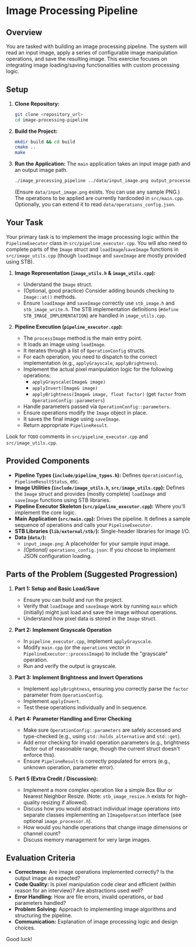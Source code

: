 # Image Processing Pipeline

## Overview

You are tasked with building an image processing pipeline. The system will read an input image, apply a series of configurable image manipulation operations, and save the resulting image. This exercise focuses on integrating image loading/saving functionalities with custom processing logic.

## Setup

1.  **Clone Repository:**
    ```bash
    git clone <repository_url>
    cd image-processing-pipeline
    ```

3.  **Build the Project:**
    ```bash
    mkdir build && cd build
    cmake ..
    make
    ```
4.  **Run the Application:**
    The `main` application takes an input image path and an output image path.
    ```bash
    ./image_processing_pipeline ../data/input_image.png output_processed.png 
    ```
    (Ensure `data/input_image.png` exists. You can use any sample PNG.)
    The operations to be applied are currently hardcoded in `src/main.cpp`. Optionally, you can extend it to read `data/operations_config.json`.

## Your Task

Your primary task is to implement the image processing logic within the `PipelineExecutor` class in `src/pipeline_executor.cpp`.
You will also need to complete parts of the `Image` struct and `loadImage`/`saveImage` functions in `src/image_utils.cpp` (though `loadImage` and `saveImage` are mostly provided using STB).

1.  **Image Representation (`image_utils.h` & `image_utils.cpp`):**
    *   Understand the `Image` struct.
    *   (Optional, good practice) Consider adding bounds checking to `Image::at()` methods.
    *   Ensure `loadImage` and `saveImage` correctly use `stb_image.h` and `stb_image_write.h`. The STB implementation definitions (`#define STB_IMAGE_IMPLEMENTATION`) are handled in `image_utils.cpp`.

2.  **Pipeline Execution (`pipeline_executor.cpp`):**
    *   The `processImage` method is the main entry point.
    *   It loads an image using `loadImage`.
    *   It iterates through a list of `OperationConfig` structs.
    *   For each operation, you need to dispatch to the correct implementation (e.g., `applyGrayscale`, `applyBrightness`).
    *   Implement the actual pixel manipulation logic for the following operations:
        *   `applyGrayscale(Image& image)`
        *   `applyInvert(Image& image)`
        *   `applyBrightness(Image& image, float factor)` (get `factor` from `OperationConfig::parameters`)
    *   Handle parameters passed via `OperationConfig::parameters`.
    *   Ensure operations modify the `Image` object in place.
    *   It saves the final image using `saveImage`.
    *   Return appropriate `PipelineResult`.

Look for `TODO` comments in `src/pipeline_executor.cpp` and `src/image_utils.cpp`.

## Provided Components

*   **Pipeline Types (`include/pipeline_types.h`):** Defines `OperationConfig`, `PipelineResultStatus`, etc.
*   **Image Utilities (`include/image_utils.h`, `src/image_utils.cpp`):** Defines the `Image` struct and provides (mostly complete) `loadImage` and `saveImage` functions using STB libraries.
*   **Pipeline Executor Skeleton (`src/pipeline_executor.cpp`):** Where you'll implement the core logic.
*   **Main Application (`src/main.cpp`):** Drives the pipeline. It defines a sample sequence of operations and calls your `PipelineExecutor`.
*   **STB Libraries (`lib/external/stb/`):** Single-header libraries for image I/O.
*   **Data (`data/`):**
    *   `input_image.png`: A placeholder for your sample input image.
    *   *(Optional)* `operations_config.json`: If you choose to implement JSON configuration loading.

## Parts of the Problem (Suggested Progression)

1.  **Part 1: Setup and Basic Load/Save**
    *   Ensure you can build and run the project.
    *   Verify that `loadImage` and `saveImage` work by running `main` which (initially) might just load and save the image without operations.
    *   Understand how pixel data is stored in the `Image` struct.

2.  **Part 2: Implement Grayscale Operation**
    *   In `pipeline_executor.cpp`, implement `applyGrayscale`.
    *   Modify `main.cpp` (or the `operations` vector in `PipelineExecutor::processImage`) to include the "grayscale" operation.
    *   Run and verify the output is grayscale.

3.  **Part 3: Implement Brightness and Invert Operations**
    *   Implement `applyBrightness`, ensuring you correctly parse the `factor` parameter from `OperationConfig`.
    *   Implement `applyInvert`.
    *   Test these operations individually and in sequence.

4.  **Part 4: Parameter Handling and Error Checking**
    *   Make sure `OperationConfig::parameters` are safely accessed and type-checked (e.g., using `std::holds_alternative` and `std::get`).
    *   Add error checking for invalid operation parameters (e.g., brightness factor out of reasonable range, though the current struct doesn't enforce this).
    *   Ensure `PipelineResult` is correctly populated for errors (e.g., unknown operation, parameter error).

5.  **Part 5 (Extra Credit / Discussion):**
    *   Implement a more complex operation like a simple Box Blur or Nearest Neighbor Resize. (Note: `stb_image_resize.h` exists for high-quality resizing if allowed).
    *   Discuss how you would abstract individual image operations into separate classes implementing an `IImageOperation` interface (see optional `image_processor.h`).
    *   How would you handle operations that change image dimensions or channel count?
    *   Discuss memory management for very large images.

## Evaluation Criteria
*   **Correctness:** Are image operations implemented correctly? Is the output image as expected?
*   **Code Quality:** Is pixel manipulation code clear and efficient (within reason for an interview)? Are abstractions used well?
*   **Error Handling:** How are file errors, invalid operations, or bad parameters handled?
*   **Problem Solving:** Approach to implementing image algorithms and structuring the pipeline.
*   **Communication:** Explanation of image processing logic and design choices.

Good luck!
